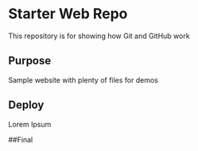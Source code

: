 # Starter Web Repo

This repository is for showing how Git and GitHub work

## Purpose

Sample website with plenty of files for demos

## Deploy

Lorem Ipsum

##Final